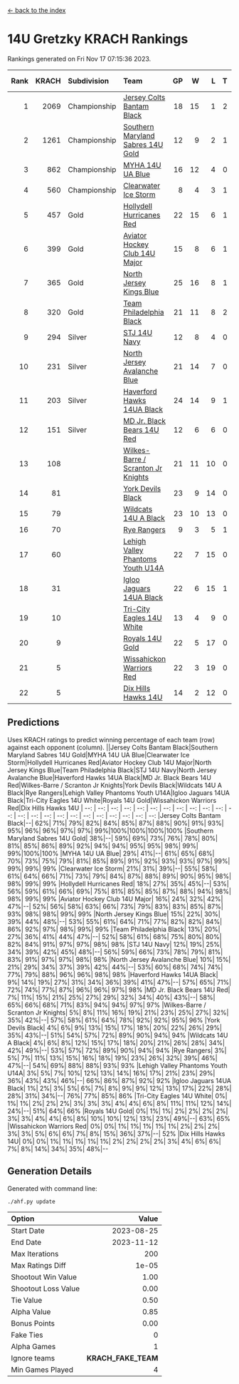 [<- back to the index](readme.md)
# 14U Gretzky KRACH Rankings
Rankings generated on Fri Nov 17 07:15:36 2023.

Rank|KRACH|Subdivision|Team|GP|W|L|T|OTW|OTL|SoS|Exp Wins|Win Diff
---:|---:|:---|:---|---:|---:|---:|---:|---:|---:|---:|---:|---:
1|2069|Championship|[Jersey Colts Bantam Black](https://gamesheetstats.com/seasons/3659/teams/140580/schedule)|18|15|1|2|2|0|300|16.9|0.0
2|1261|Championship|[Southern Maryland Sabres 14U Gold](https://gamesheetstats.com/seasons/3659/teams/140588/schedule)|12|9|2|1|0|0|411|10.4|0.0
3|862|Championship|[MYHA 14U UA Blue](https://gamesheetstats.com/seasons/3659/teams/140583/schedule)|16|12|4|0|2|2|369|12.9|0.0
4|560|Championship|[Clearwater Ice Storm](https://gamesheetstats.com/seasons/3659/teams/142500/schedule)|8|4|3|1|0|0|620|5.4|0.0
5|457|Gold|[Hollydell Hurricanes Red](https://gamesheetstats.com/seasons/3659/teams/140578/schedule)|22|15|6|1|1|1|340|16.4|0.0
6|399|Gold|[Aviator Hockey Club 14U Major](https://gamesheetstats.com/seasons/3659/teams/140575/schedule)|15|8|6|1|1|1|603|9.3|-0.0
7|365|Gold|[North Jersey Kings Blue](https://gamesheetstats.com/seasons/3659/teams/140585/schedule)|25|16|8|1|3|1|362|17.4|0.0
8|320|Gold|[Team Philadelphia Black](https://gamesheetstats.com/seasons/3659/teams/140590/schedule)|21|11|8|2|2|2|514|12.9|0.0
9|294|Silver|[STJ 14U Navy](https://gamesheetstats.com/seasons/3659/teams/140589/schedule)|12|8|4|0|0|1|313|8.9|0.0
10|231|Silver|[North Jersey Avalanche Blue](https://gamesheetstats.com/seasons/3659/teams/140584/schedule)|21|14|7|0|0|1|187|14.9|0.0
11|203|Silver|[Haverford Hawks 14UA Black](https://gamesheetstats.com/seasons/3659/teams/140577/schedule)|24|14|9|1|0|2|286|15.4|0.0
12|151|Silver|[MD Jr. Black Bears 14U Red](https://gamesheetstats.com/seasons/3659/teams/140581/schedule)|12|6|6|0|0|1|202|6.9|0.0
13|108||[Wilkes-Barre / Scranton Jr Knights](https://gamesheetstats.com/seasons/3659/teams/140593/schedule)|21|11|10|0|2|0|194|11.9|0.0
14|81||[York Devils Black](https://gamesheetstats.com/seasons/3659/teams/140595/schedule)|23|9|14|0|1|0|306|9.9|0.0
15|79||[Wildcats 14U A Black](https://gamesheetstats.com/seasons/3659/teams/140592/schedule)|23|10|13|0|1|2|324|10.9|0.0
16|70||[Rye Rangers](https://gamesheetstats.com/seasons/3659/teams/140587/schedule)|9|3|5|1|1|1|271|4.4|0.0
17|60||[Lehigh Valley Phantoms Youth U14A](https://gamesheetstats.com/seasons/3659/teams/140582/schedule)|22|7|15|0|0|0|456|7.9|0.0
18|31||[Igloo Jaguars 14UA Black](https://gamesheetstats.com/seasons/3659/teams/140579/schedule)|22|6|15|1|0|0|338|7.4|0.0
19|10||[Tri-City Eagles 14U White](https://gamesheetstats.com/seasons/3659/teams/140591/schedule)|13|4|9|0|0|0|75|4.9|0.0
20|9||[Royals 14U Gold](https://gamesheetstats.com/seasons/3659/teams/140586/schedule)|22|5|17|0|0|1|114|5.9|0.0
21|5||[Wissahickon Warriors Red](https://gamesheetstats.com/seasons/3659/teams/140594/schedule)|22|3|19|0|0|0|170|3.9|0.0
22|5||[Dix Hills Hawks 14U](https://gamesheetstats.com/seasons/3659/teams/140576/schedule)|14|2|12|0|0|0|278|2.9|0.0

## Predictions
Uses KRACH ratings to predict winning percentage of each team (row) against each opponent (column).
||Jersey Colts Bantam Black|Southern Maryland Sabres 14U Gold|MYHA 14U UA Blue|Clearwater Ice Storm|Hollydell Hurricanes Red|Aviator Hockey Club 14U Major|North Jersey Kings Blue|Team Philadelphia Black|STJ 14U Navy|North Jersey Avalanche Blue|Haverford Hawks 14UA Black|MD Jr. Black Bears 14U Red|Wilkes-Barre / Scranton Jr Knights|York Devils Black|Wildcats 14U A Black|Rye Rangers|Lehigh Valley Phantoms Youth U14A|Igloo Jaguars 14UA Black|Tri-City Eagles 14U White|Royals 14U Gold|Wissahickon Warriors Red|Dix Hills Hawks 14U
| --: | --: | --: | --: | --: | --: | --: | --: | --: | --: | --: | --: | --: | --: | --: | --: | --: | --: | --: | --: | --: | --: | --: 
|Jersey Colts Bantam Black|--| 62%| 71%| 79%| 82%| 84%| 85%| 87%| 88%| 90%| 91%| 93%| 95%| 96%| 96%| 97%| 97%| 99%|100%|100%|100%|100%
|Southern Maryland Sabres 14U Gold| 38%|--| 59%| 69%| 73%| 76%| 78%| 80%| 81%| 85%| 86%| 89%| 92%| 94%| 94%| 95%| 95%| 98%| 99%| 99%|100%|100%
|MYHA 14U UA Blue| 29%| 41%|--| 61%| 65%| 68%| 70%| 73%| 75%| 79%| 81%| 85%| 89%| 91%| 92%| 93%| 93%| 97%| 99%| 99%| 99%| 99%
|Clearwater Ice Storm| 21%| 31%| 39%|--| 55%| 58%| 61%| 64%| 66%| 71%| 73%| 79%| 84%| 87%| 88%| 89%| 90%| 95%| 98%| 98%| 99%| 99%
|Hollydell Hurricanes Red| 18%| 27%| 35%| 45%|--| 53%| 56%| 59%| 61%| 66%| 69%| 75%| 81%| 85%| 85%| 87%| 88%| 94%| 98%| 98%| 99%| 99%
|Aviator Hockey Club 14U Major| 16%| 24%| 32%| 42%| 47%|--| 52%| 56%| 58%| 63%| 66%| 73%| 79%| 83%| 83%| 85%| 87%| 93%| 98%| 98%| 99%| 99%
|North Jersey Kings Blue| 15%| 22%| 30%| 39%| 44%| 48%|--| 53%| 55%| 61%| 64%| 71%| 77%| 82%| 82%| 84%| 86%| 92%| 97%| 98%| 99%| 99%
|Team Philadelphia Black| 13%| 20%| 27%| 36%| 41%| 44%| 47%|--| 52%| 58%| 61%| 68%| 75%| 80%| 80%| 82%| 84%| 91%| 97%| 97%| 98%| 98%
|STJ 14U Navy| 12%| 19%| 25%| 34%| 39%| 42%| 45%| 48%|--| 56%| 59%| 66%| 73%| 78%| 79%| 81%| 83%| 91%| 97%| 97%| 98%| 98%
|North Jersey Avalanche Blue| 10%| 15%| 21%| 29%| 34%| 37%| 39%| 42%| 44%|--| 53%| 60%| 68%| 74%| 74%| 77%| 79%| 88%| 96%| 96%| 98%| 98%
|Haverford Hawks 14UA Black|  9%| 14%| 19%| 27%| 31%| 34%| 36%| 39%| 41%| 47%|--| 57%| 65%| 71%| 72%| 74%| 77%| 87%| 96%| 96%| 97%| 98%
|MD Jr. Black Bears 14U Red|  7%| 11%| 15%| 21%| 25%| 27%| 29%| 32%| 34%| 40%| 43%|--| 58%| 65%| 66%| 68%| 71%| 83%| 94%| 94%| 97%| 97%
|Wilkes-Barre / Scranton Jr Knights|  5%|  8%| 11%| 16%| 19%| 21%| 23%| 25%| 27%| 32%| 35%| 42%|--| 57%| 58%| 61%| 64%| 78%| 92%| 92%| 95%| 96%
|York Devils Black|  4%|  6%|  9%| 13%| 15%| 17%| 18%| 20%| 22%| 26%| 29%| 35%| 43%|--| 51%| 54%| 57%| 72%| 89%| 90%| 94%| 94%
|Wildcats 14U A Black|  4%|  6%|  8%| 12%| 15%| 17%| 18%| 20%| 21%| 26%| 28%| 34%| 42%| 49%|--| 53%| 57%| 72%| 89%| 90%| 94%| 94%
|Rye Rangers|  3%|  5%|  7%| 11%| 13%| 15%| 16%| 18%| 19%| 23%| 26%| 32%| 39%| 46%| 47%|--| 54%| 69%| 88%| 88%| 93%| 93%
|Lehigh Valley Phantoms Youth U14A|  3%|  5%|  7%| 10%| 12%| 13%| 14%| 16%| 17%| 21%| 23%| 29%| 36%| 43%| 43%| 46%|--| 66%| 86%| 87%| 92%| 92%
|Igloo Jaguars 14UA Black|  1%|  2%|  3%|  5%|  6%|  7%|  8%|  9%|  9%| 12%| 13%| 17%| 22%| 28%| 28%| 31%| 34%|--| 76%| 77%| 85%| 86%
|Tri-City Eagles 14U White|  0%|  1%|  1%|  2%|  2%|  2%|  3%|  3%|  3%|  4%|  4%|  6%|  8%| 11%| 11%| 12%| 14%| 24%|--| 51%| 64%| 66%
|Royals 14U Gold|  0%|  1%|  1%|  2%|  2%|  2%|  2%|  3%|  3%|  4%|  4%|  6%|  8%| 10%| 10%| 12%| 13%| 23%| 49%|--| 63%| 65%
|Wissahickon Warriors Red|  0%|  0%|  1%|  1%|  1%|  1%|  1%|  2%|  2%|  2%|  3%|  3%|  5%|  6%|  6%|  7%|  8%| 15%| 36%| 37%|--| 52%
|Dix Hills Hawks 14U|  0%|  0%|  1%|  1%|  1%|  1%|  1%|  2%|  2%|  2%|  2%|  3%|  4%|  6%|  6%|  7%|  8%| 14%| 34%| 35%| 48%|--

## Generation Details

Generated with command line:
```
./ahf.py update
```

| Option | Value |
| :----- | ----: |
| Start Date | 2023-08-25 |
| End Date | 2023-11-12 |
| Max Iterations | 200 |
| Max Ratings Diff | 1e-05 |
| Shootout Win Value | 1.00 |
| Shootout Loss Value | 0.00 |
| Tie Value | 0.50 |
| Alpha Value | 0.85 |
| Bonus Points | 0.00 |
| Fake Ties | 0 |
| Alpha Games | 1 |
| Ignore teams | __KRACH_FAKE_TEAM__ |
| Min Games Played | 4 |

